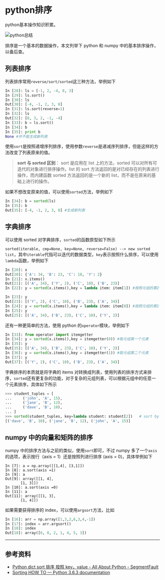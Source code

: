 # python排序


python基本操作知识积累。

<!--more-->

![python总结](https://geekswipe.net/wp-content/uploads/2014/10/Geekswipe-Python-Twitter-bot-Source-Photo-by-Karthikeyan-KC.jpg)

排序是一个基本的数据操作，本文列举下 python 和 numpy 中的基本排序操作，以备后查。

## 列表排序

列表排序常用`reverse/sort/sorted`这三种方法，举例如下

```python
In [28]: ls = [-1, 2, -4, 8, 3]
In [29]: ls.sort()
In [30]: ls
Out[30]: [-4, -1, 2, 3, 8]
In [31]: ls.sort(reverse=1)
In [32]: ls
Out[32]: [8, 3, 2, -1, -4]
In [33]: b = ls.sort()
In [34]: b
In [35]: print b
None #并不能生成新列表
```

使用`sort`是按照递增序列排序，使用参数`reverse`是递减序列排序，但是这样的方法改变了列表原来的值。

> **sort 与 sorted 区别**：
> sort 是应用在 list 上的方法，sorted 可以对所有可迭代的对象进行排序操作。list 的 sort 方法返回的是对已经存在的列表进行操作，而内建函数 sorted 方法返回的是一个新的 list，而不是在原来的基础上进行的操作。

如果不想改变原来的值，可以使用`sorted`方法，举例如下

```python
In [34]: b = sorted(ls)
In [35]: b
Out[35]: [-4, -1, 2, 3, 8] #生成新列表
```

## 字典排序

可以使用 sorted 对字典排序，`sorted`的函数原型如下所示

`sorted(iterable, cmp=None, key=None, reverse=False) --> new sorted list`，其中`iterable`代指可以迭代的数据类型，`key`表示按照什么排序，可以使用`lambda`函数，举例如下

```python
In [20]: x
Out[20]: {'A': 34, 'B': 23, 'C': 10, 'Y': 2}
In [21]: x.items()
Out[21]: [('A', 34), ('Y', 2), ('C', 10), ('B', 23)]
In [22]: y = sorted(x.items(),key = lambda item: item[1]) #按照元组的第2个元素排序

In [23]: y
Out[23]: [('Y', 2), ('C', 10), ('B', 23), ('A', 34)]
In [24]: y = sorted(x.items(),key = lambda item: item[0]) #按照元组的第1个元素排序
In [25]: y
Out[25]: [('A', 34), ('B', 23), ('C', 10), ('Y', 2)]
```

还有一种更简单的方法，使用 python 的`operator`模块，举例如下

```python
In [33]: from operator import itemgetter
In [34]: y = sorted(x.items(),key = itemgetter(0)) #取元组第一个元素
In [35]: y
Out[35]: [('A', 34), ('B', 23), ('C', 10), ('Y', 2)]
In [36]: y = sorted(x.items(),key = itemgetter(1)) #取元组第二个元素
In [37]: y
Out[37]: [('Y', 2), ('C', 10), ('B', 23), ('A', 34)]
```

字典排序的本质就是将字典的 items 对转换成列表，使用列表的排序方式来排序，`sorted`还有更复杂的功能，对于复杂的元组列表，可以根据元组中的任意一个元素排序，具体如下所示

```python
>>> student_tuples = [
...     ('john', 'A', 15),
...     ('jane', 'B', 12),
...     ('dave', 'B', 10),
... ]
>>> sorted(student_tuples, key=lambda student: student[2])   # sort by age
[('dave', 'B', 10), ('jane', 'B', 12), ('john', 'A', 15)]
```

## numpy 中的向量和矩阵的排序

numpy 中的排序方法与之前的类似，使用`sort`即可，不过 numpy 多了一个`axis`的选项，表示按行（axis = 1）还是按照列进行排序 (axis = 0)，具体举例如下

```pyhton
In [7]: a = np.array([[1,4], [3,1]])
In [8]: a.sort(axis =1)
In [9]: a
Out[9]: array([[1, 4],
       [1, 3]])
In [10]: a.sort(axis =0)
In [11]: a
Out[11]: array([[1, 3],
       [1, 4]])
```

如果需要获得排序的 index，可以使用`argsort`方法，比如

```python
In [16]: arr = np.array([1,3,2,6,3,4,-1])
In [17]: index = arr.argsort()
In [18]: index
Out[18]: array([6, 0, 2, 1, 4, 5, 3])
```

------

## 参考资料

- [Python dict sort 排序 按照 key，value - All About Python - SegmentFault](https://segmentfault.com/a/1190000004959880)
- [Sorting HOW TO — Python 3.6.3 documentation](https://docs.python.org/3/howto/sorting.html)

